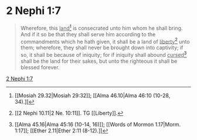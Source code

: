 # 2 Nephi 1:7

> Wherefore, this <u>land</u>[^a] is consecrated unto him whom he shall bring. And if it so be that they shall serve him according to the commandments which he hath given, it shall be a land of <u>liberty</u>[^b] unto them; wherefore, they shall never be brought down into captivity; if so, it shall be because of iniquity; for if iniquity shall abound <u>cursed</u>[^c] shall be the land for their sakes, but unto the righteous it shall be blessed forever.

[2 Nephi 1:7](https://www.churchofjesuschrist.org/study/scriptures/bofm/2-ne/1?lang=eng&id=p7#p7)


[^a]: [[Mosiah 29.32|Mosiah 29:32]]; [[Alma 46.10|Alma 46:10 (10-28, 34).]]
[^b]: [[2 Nephi 10.11|2 Ne. 10:11]]. TG [[Liberty]].
[^c]: [[Alma 45.16|Alma 45:16 (10-14, 16)]]; [[Words of Mormon 1.17|Morm. 1:17]]; [[Ether 2.11|Ether 2:11 (8-12).]]
